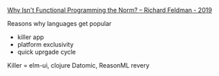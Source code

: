 [Why Isn't Functional Programming the Norm? – Richard Feldman - 2019](https://www.youtube.com/watch?v=QyJZzq0v7Z4)

Reasons why languages get popular
- killer app
- platform exclusivity
- quick uprgade cycle

Killer = elm-ui, clojure Datomic, ReasonML revery
